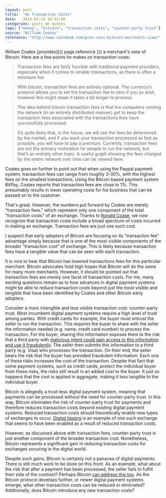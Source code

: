 ```yaml
---
layout: post
title:  "On Transaction Costs"
date:   2014-02-14 10:33:00
categories: posts me quotes
tags: ["money", "bitcoin", "transaction costs", "counter-party trust"]
source: "William Coates"
reference: "http://www.coindesk.com/pros-cons-bitcoin-merchants-view/"
---
```


William Coates [provides]({{ page.reference }}) a merchant's veiw of Bitcoin.  Here are a few points he makes on transaction costs:

> Transaction fees are fairly horrible with traditional payment providers, especially when it comes to smaller transactions, as there is often a minimum fee.

> With bitcoin, transaction fees are entirely optional. The currency’s protocol allows you to set the transaction fee to zero if you so wish, however this might mean it takes a bit longer to process.

> The idea behind bitcoin transaction fees is that the computers running the network (in an entirely distributed manner) get to keep the transaction fees associated with the transactions they have successfully processed.

> It’s quite likely that, in the future, we will see the fees be determined by the market, and if you want your transaction processed as fast as possible, you will have to pay a premium. Currently, transaction fees are not the primary motivation for people to run the network, but that’s an entirely other topic. A useful graph showing the fees charged by the entire network over time can be viewed here.

Coates goes on further to point out that when using the Paypal payment system, transaction fees can range from roughly 3-30%, with the highest fees on the smallest transactions.  Using the Bitcoin based payment system BitPay, Coates reports that transaction fees are close to 1%.  This presumably results in lower operating costs for his business that can be passed on to the customer.

That's great.  However, the numbers put forward by Coates are merely "transaction fees," which represent only one component of the total "transaction costs" of an exchange.  Thanks to [Ronald Coase](http://en.wikipedia.org/wiki/Ronald_Coase#The_Nature_of_the_Firm), we now recognize that transaction costs include a broad spectrum of costs incurred in making an exchange.  Transaction fees are just one such cost.

I suspect that early adopters of Bitcoin are focusing on its "transaction fee" advantage simply because that is one of the most visible components of the broader "transaction cost" of exchange.  This is likely because transaction fees have a tangible value that can be seen with each transaction.

It is nice to hear that Bitcoin has lowered transactions fees for this particular merchant.  Bitcoin advocates hold high hopes that Bitcoin will do the same for many more merchants.  However, it should be pointed out that transaction fees are merely one facet of transaction costs.  For me, many exciting questions remain as to how advances in digital payment systems might be able to reduce transaction costs beyond just the most visible and tangible that have been identified by Coates and other Bitcoin early adopters.

Consider a more intangible and less visible transaction cost: counter-party trust.  Most incumbent digital payment systems require a high level of trust among parties.  With credit cards for example, the buyer must entrust the seller to run the transaction.  This requires the buyer to share with the seller the information needed (e.g. name, credit card number) to process the transaction.  For the buyer, sharing this information exposes them to the risk that a third party with [malicious intent could gain access to this information and use it fraudulently](http://online.wsj.com/news/articles/SB10001424052702303754404579312232546392464).  The seller then submits this information to a third party (e.g. Visa) who processes the transaction.  On their end, the seller bears the risk that the buyer has provided fraudulent information.  Each one of these risks increases the cost of the transaction.  Despite that fact that some payment systems, such as credit cards, protect the individual buyer from these risks, the risks still result in an added cost to the buyer. It just so happens that the cost is applied in aggregate, making it less tangible to the individual buyer.

Bitcoin is allegedly a trust-less digital payment system, meaning that payments can be processed without the need for counter-party trust.  In this way, Bitcoin eliminates the risk of counter-party trust for payments and therefore reduces transaction costs beyond existing digital payment systems.  Reduced transaction costs should theoretically enable new types of exchanges to occur.  [Digital tipping](http://www.reddit.com/r/test/comments/11iby2/bitcointip_tip_redditors_with_bitcoin/) is an example of one such exchange that seems to have been enabled as a result of reduced transaction costs.

However, as discussed above with transaction fees, counter-party trust is just another component of the broader transaction cost.  Nonetheless, Bitcoin represents a significant gain in reducing transaction costs for exchanges occuring in the digital world.

Despite such gains, Bitcoin is certainly not a panacea of digital payments.  There is still much work to be done on this front.  As an example, what about the risk that after a payment has been processed, the seller fails to fulfill their side of the contract?  Perhaps Bitcoin [can address this too](https://clearcoin.appspot.com/).  As the Bitcoin protocol develops further, or newer digital payment systems emerge, what other transaction costs can be reduced or eliminated?  Additionally, does Bitcoin introduce any new transaction costs?